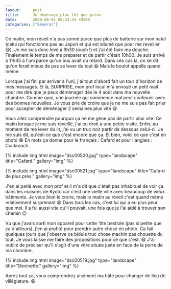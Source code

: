 ```yaml
---
layout:     post
title:      Je déménage plus tôt que prévu
date:       2008-08-01 08:24:44 +0200
categories: ["Général"]
---
```


Ce matin, mon réveil n'a pas sonné parce que plus de batterie sur mon natel (celui qui fonctionne pas au Japon et
qui est allumé que pour me reveiller :laughing:). Je me suis donc levé à 9h30 (ouch !) et j'ai été faire ma douche.
Finalement le temps de me préparer et de partir c'était 10h00. Je suis arrivé à 11h45 à l'uni parce qu'un bus avait
du retard. Dans ces cas là, on se dit qu'on ferait mieux de pas se lever du tout :laughing: Mais le boulot appelle quand
même.

<!--more-->

Lorsque j'ai fini par arriver à l'uni, j'ai tout d'abord fait un tour d'horizon de mes messages. Et là, SURPRISE,
mon prof local m'a envoyé un petit mail pour me dire que je peux déménager dès le 4 août dans ma nouvelle chambre.
Comme quoi, une journée qui commence mal peut continuer avec des bonnes nouvelles. Je vous prie de croire que je ne
me suis pas fait prier pour accepter de déménager 2 semaines plus vite :laughing:

Vous allez comprendre pourquoi ça ne me gêne pas de partir plus vite. Ce matin lorsque je me suis réveillé, j'ai eu
droit à une petite visite. Enfin, au moment de me lever du lit, j'ai vu un truc noir partir de dessous celui-ci. Je
me suis dit, qu'est-ce que c'est encore que ça. Et bien, voici ce que c'est en photo :laughing: En mots ça donne pour le
français : Cafard et pour l'anglais : Cockroach.

<!-- /assets/images/2008-08-01-je-demenage-plus-tot-que-prevu/dsc00520.jpg -->
{% include img.html
    image="dsc00520.jpg"
    type="landscape"
    title="Cafard."
    gallery="img"
%}

<!-- /assets/images/2008-08-01-je-demenage-plus-tot-que-prevu/dsc00521.jpg -->
{% include img.html
    image="dsc00521.jpg"
    type="landscape"
    title="Cafard de plus près."
    gallery="img"
%}

J'en ai parlé avec mon prof et il m'a dit que c'était pas inhabituel de voir ça dans les maisons de Kyoto car c'est
une vielle ville avec beaucoup de vieux bâtiments. Je veux bien le croire, mais le matin au réveil c'est quand même
relativement surprenant :laughing: Dans tous les cas, c'est lui qui a eu plus peur que moi. Il a fui aussi vite qu'il
pouvait, une fois que je l'ai aidé à trouver son chemin :wink:

Vu que j'avais sorti mon appareil pour cette 'tite bestiole (pas si petite que ça d'ailleurs), j'en ai profité pour
prendre autre chose en photo. Ca fait quelques jours que j'observe ce bidule truc chose machin pas chouette du
tout. Je vous laisse me faire des propositions pour ce que c'est. :laughing: J'ai oublié de préciser qu'il s'agit d'une
vitre située juste en face de la porte de ma chambre.

<!-- /assets/images/2008-08-01-je-demenage-plus-tot-que-prevu/dsc00519.jpg -->
{% include img.html
    image="dsc00519.jpg"
    type="landscape"
    title="Devinette."
    gallery="img"
%}

Après tout ça, vous comprendrez aisément ma hâte pour changer de lieu de villégiature. :laughing: